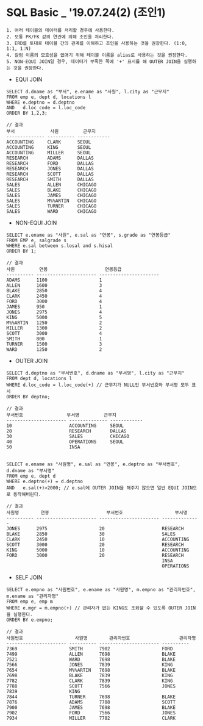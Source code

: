 # SQL Basic _ '19.07.24(2) (조인1)
    
    1. 여러 테이블의 데이터를 처리할 경우에 사용한다.
    2. 보통 PK/FK 값의 연관에 의해 조인을 처리한다.
    3. ERD를 토대로 테이블 간의 관계를 이해하고 조인을 사용하는 것을 권장한다. (1:0, 1:1, 1:N)
    4. 칼럼 이름의 모호성을 없애기 위해 테이블 이름을 alias로 사용하는 것을 권장한다.
    5. NON-EQUI JOIN일 경우, 데이터가 부족한 쪽에 '+' 표시를 해 OUTER JOIN을 실행하는 것을 권장한다.


   * EQUI JOIN
   
    SELECT d.dname as "부서", e.ename as "사원", l.city as "근무지"
    FROM emp e, dept d, locations l
    WHERE e.deptno = d.deptno
    AND   d.loc_code = l.loc_code
    ORDER BY 1,2,3;
    
    // 결과
    부서             사원         근무지          
    -------------- ---------- ------------ 
    ACCOUNTING     CLARK      SEOUL        
    ACCOUNTING     KING       SEOUL        
    ACCOUNTING     MILLER     SEOUL        
    RESEARCH       ADAMS      DALLAS       
    RESEARCH       FORD       DALLAS       
    RESEARCH       JONES      DALLAS       
    RESEARCH       SCOTT      DALLAS       
    RESEARCH       SMITH      DALLAS       
    SALES          ALLEN      CHICAGO      
    SALES          BLAKE      CHICAGO      
    SALES          JAMES      CHICAGO      
    SALES          M%%ARTIN   CHICAGO      
    SALES          TURNER     CHICAGO      
    SALES          WARD       CHICAGO   
    
   * NON-EQUI JOIN
    
    SELECT e.ename as "사원", e.sal as "연봉", s.grade as "연봉등급"
    FROM EMP e, salgrade s
    WHERE e.sal between s.losal and s.hisal
    ORDER BY 1;
    
    // 결과
    사원         연봉                     연봉등급                   
    ---------- ---------------------- ---------------------- 
    ADAMS      1100                   1                      
    ALLEN      1600                   3                      
    BLAKE      2850                   4                      
    CLARK      2450                   4                      
    FORD       3000                   4                      
    JAMES      950                    1                      
    JONES      2975                   4                      
    KING       5000                   5                      
    M%%ARTIN   1250                   2                      
    MILLER     1300                   2                      
    SCOTT      3000                   4                      
    SMITH      800                    1                      
    TURNER     1500                   3                      
    WARD       1250                   2                    
    
   * OUTER JOIN
   
    SELECT d.deptno as "부서번호", d.dname as "부서명", l.city as "근무지"
    FROM dept d, locations l
    WHERE d.loc_code = l.loc_code(+) // 근무지가 NULL인 부서번호와 부서명 모두 표시
    ORDER BY deptno;
    
    // 결과
    부서번호                부서명         근무지
    ---------------------- -------------- ------------ 
    10                     ACCOUNTING     SEOUL        
    20                     RESEARCH       DALLAS       
    30                     SALES          CHICAGO      
    40                     OPERATIONS     SEOUL        
    50                     INSA                        
    
    
    SELECT e.ename as "사원명", e.sal as "연봉", e.deptno as "부서번호", d.dname as "부서명"
    FROM emp e, dept d
    WHERE e.deptno(+) = d.deptno
    AND   e.sal(+)>2000; // e.sal에 OUTER JOIN을 해주지 않으면 일반 EQUI JOIN으로 동작해버린다.
    
    // 결과
    사원명        연봉                     부서번호                   부서명            
    ---------- ---------------------- ---------------------- -------------- 
    JONES      2975                   20                     RESEARCH       
    BLAKE      2850                   30                     SALES          
    CLARK      2450                   10                     ACCOUNTING     
    SCOTT      3000                   20                     RESEARCH       
    KING       5000                   10                     ACCOUNTING     
    FORD       3000                   20                     RESEARCH       
                                                             INSA           
                                                             OPERATIONS     
        
   * SELF JOIN
   
   
    SELECT e.empno as "사원번호", e.ename as "사원명", m.empno as "관리자번호", m.ename as "관리자명"
    FROM emp e, emp m
    WHERE e.mgr = m.empno(+) // 관리자가 없는 KING도 조회할 수 있도록 OUTER JOIN을 실행한다.
    ORDER BY e.empno;
    
    // 결과
    사원번호                   사원명        관리자번호                  관리자명       
    ---------------------- ---------- ---------------------- ---------- 
    7369                   SMITH      7902                   FORD       
    7499                   ALLEN      7698                   BLAKE      
    7521                   WARD       7698                   BLAKE      
    7566                   JONES      7839                   KING       
    7654                   M%%ARTIN   7698                   BLAKE      
    7698                   BLAKE      7839                   KING       
    7782                   CLARK      7839                   KING       
    7788                   SCOTT      7566                   JONES      
    7839                   KING                                         
    7844                   TURNER     7698                   BLAKE      
    7876                   ADAMS      7788                   SCOTT      
    7900                   JAMES      7698                   BLAKE      
    7902                   FORD       7566                   JONES      
    7934                   MILLER     7782                   CLARK      
